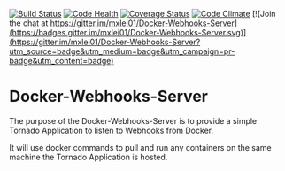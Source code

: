 [![Build Status](https://travis-ci.org/mxlei01/Docker-Webhooks-Server.svg?branch=master)](https://travis-ci.org/mxlei01/Docker-Webhooks-Server)
[![Code Health](https://landscape.io/github/mxlei01/Docker-Webhooks-Server/master/landscape.svg?style=flat)](https://landscape.io/github/mxlei01/Docker-Webhooks-Server/master)
[![Coverage Status](https://coveralls.io/repos/mxlei01/Docker-Webhooks-Server/badge.svg?branch=master&service=github)](https://coveralls.io/github/mxlei01/Docker-Webhooks-Server?branch=master)
[![Code Climate](https://codeclimate.com/github/mxlei01/Docker-Webhooks-Server/badges/gpa.svg)](https://codeclimate.com/github/mxlei01/Docker-Webhooks-Server)
[![Join the chat at https://gitter.im/mxlei01/Docker-Webhooks-Server](https://badges.gitter.im/mxlei01/Docker-Webhooks-Server.svg)](https://gitter.im/mxlei01/Docker-Webhooks-Server?utm_source=badge&utm_medium=badge&utm_campaign=pr-badge&utm_content=badge)

# Docker-Webhooks-Server

The purpose of the Docker-Webhooks-Server is to provide a simple Tornado Application to listen to Webhooks from Docker.

It will use docker commands to pull and run any containers on the same machine the Tornado Application is hosted.
